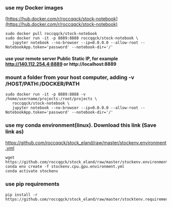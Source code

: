 ### use my Docker images
[https://hub.docker.com/r/roccqqck/stock-notebook](https://hub.docker.com/r/roccqqck/stock-notebook)
`````` 
sudo docker pull roccqqck/stock-notebook
sudo docker run -it -p 8889:8888 roccqqck/stock-notebook \
   jupyter notebook --no-browser --ip=0.0.0.0 --allow-root --NotebookApp.token='password' --notebook-dir='/'
``````
#### use your remote server Public Static IP, for example  http://140.112.254.4:8889 or http://localhost:8889



### mount a folder from your host computer, adding -v /HOST/PATH:/DOCKER/PATH 
`````` 
sudo docker run -it -p 8889:8888 -v /home/username/projects:/root/projects \
   roccqqck/stock-notebook \
   jupyter notebook --no-browser --ip=0.0.0.0 --allow-root --NotebookApp.token='password' --notebook-dir='/'
``````


### use my conda environment(linux). Download this link (Save link as)
https://github.com/roccqqck/stock_eland/raw/master/stockenv.environment.yml
```
wget https://github.com/roccqqck/stock_eland/raw/master/stockenv.environment.yml
conda env create -f stockenv.cpu.gpu.environment.yml
conda activate stockenv
```

### use pip requirements
```
pip install -r https://github.com/roccqqck/stock_eland/raw/master/stocktenv.requirements.txt
```
